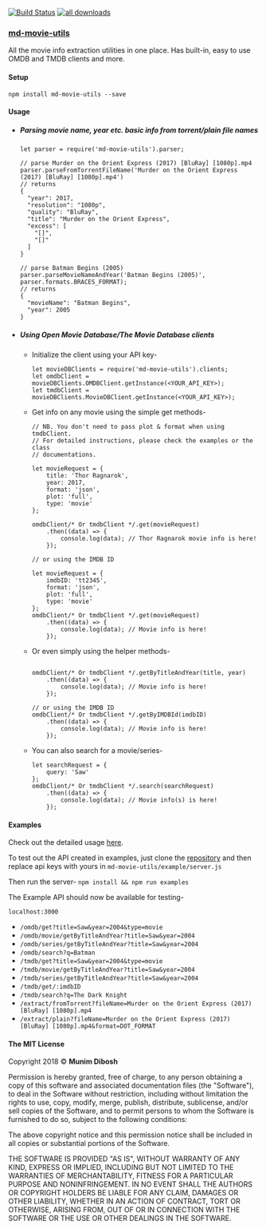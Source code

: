 [![Build Status](https://travis-ci.org/dibosh/md-movie-utils.svg?branch=master)](https://travis-ci.org/dibosh/md-movie-utils)
[![all downloads](https://img.shields.io/npm/dt/md-movie-utils.svg)]()


### [md-movie-utils](https://dibosh.github.io/md-movie-utils)

All the movie info extraction utilities in one place. Has built-in,
easy to use OMDB and TMDB clients and more.

#### Setup

`npm install md-movie-utils --save`

#### Usage

- ##### Parsing movie name, year etc. basic info from torrent/plain file names
    
    ```
    let parser = require('md-movie-utils').parser;
    
    // parse Murder on the Orient Express (2017) [BluRay] [1080p].mp4
    parser.parseFromTorrentFileName('Murder on the Orient Express (2017) [BluRay] [1080p].mp4')
    // returns
    {
      "year": 2017,
      "resolution": "1080p",
      "quality": "BluRay",
      "title": "Murder on the Orient Express",
      "excess": [
        "[]",
        "[]"
      ]
    }
    
    // parse Batman Begins (2005)
    parser.parseMovieNameAndYear('Batman Begins (2005)', parser.formats.BRACES_FORMAT);
    // returns
    {
      "movieName": "Batman Begins",
      "year": 2005
    }
    ```
    
- ##### Using Open Movie Database/The Movie Database clients
    
    - Initialize the client using your API key-
        ```
        let movieDBClients = require('md-movie-utils').clients;
        let omdbClient = movieDBClients.OMDBClient.getInstance(<YOUR_API_KEY>);
        let tmdbClient = movieDBClients.MovieDBClient.getInstance(<YOUR_API_KEY>);
        ```
        
    - Get info on any movie using the simple get methods-
        ```
        // NB. You don't need to pass plot & format when using tmdbClient.
        // For detailed instructions, please check the examples or the class
        // documentations.
        
        let movieRequest = {
            title: 'Thor Ragnarok',
            year: 2017,
            format: 'json',
            plot: 'full',
            type: 'movie'
        };
        
        omdbClient/* Or tmdbClient */.get(movieRequest)
            .then((data) => {
                console.log(data); // Thor Ragnarok movie info is here!
            });
                
        // or using the IMDB ID
            
        let movieRequest = {
            imdbID: 'tt2345',
            format: 'json',
            plot: 'full',
            type: 'movie'
        };
        omdbClient/* Or tmdbClient */.get(movieRequest)
            .then((data) => {
                console.log(data); // Movie info is here!
            });
        ```
        
    - Or even simply using the helper methods-
        ```
        
        omdbClient/* Or tmdbClient */.getByTitleAndYear(title, year)
            .then((data) => {
                console.log(data); // Movie info is here!
            });
            
        // or using the IMDB ID
        omdbClient/* Or tmdbClient */.getByIMDBId(imdbID)
            .then((data) => {
                console.log(data); // Movie info is here!
            });
        ```
        
    - You can also search for a movie/series-
        
        ```
        let searchRequest = {
            query: 'Saw'
        };
        omdbClient/* Or tmdbClient */.search(searchRequest)
            .then((data) => {
                console.log(data); // Movie info(s) is here!
            });
        ```
    
#### Examples

Check out the detailed usage [here](https://github.com/dibosh/md-movie-utils/tree/master/example).

To test out the API created in examples, just clone the [repository](https://github.com/dibosh/md-movie-utils) 
and then replace api keys with yours in `md-movie-utils/example/server.js`

Then run the server- `npm install && npm run examples`

The Example API should now be available for testing-

`localhost:3000`
- `/omdb/get?title=Saw&year=2004&type=movie`
- `/omdb/movie/getByTitleAndYear?title=Saw&year=2004`
- `/omdb/series/getByTitleAndYear?title=Saw&year=2004`
- `/omdb/search?q=Batman`
- `/tmdb/get?title=Saw&year=2004&type=movie`
- `/tmdb/movie/getByTitleAndYear?title=Saw&year=2004`
- `/tmdb/series/getByTitleAndYear?title=Saw&year=2004`
- `/tmdb/get/:imdbID`
- `/tmdb/search?q=The Dark Knight`
- `/extract/fromTorrent?fileName=Murder on the Orient Express (2017) [BluRay] [1080p].mp4`
- `/extract/plain?fileName=Murder on the Orient Express (2017) [BluRay] [1080p].mp4&format=DOT_FORMAT`
      
      
#### The MIT License

Copyright 2018 © **Munim Dibosh**

Permission is hereby granted, free of charge, to any person obtaining a copy of this 
software and associated documentation files (the "Software"), to deal in the Software 
without restriction, including without limitation the rights to use, copy, modify, 
merge, publish, distribute, sublicense, and/or sell copies of the Software, and to 
permit persons to whom the Software is furnished to do so, subject to the following 
conditions:

The above copyright notice and this permission notice shall be included in all copies 
or substantial portions of the Software.

THE SOFTWARE IS PROVIDED "AS IS", WITHOUT WARRANTY OF ANY KIND, EXPRESS OR IMPLIED, 
INCLUDING BUT NOT LIMITED TO THE WARRANTIES OF MERCHANTABILITY, FITNESS FOR A 
PARTICULAR PURPOSE AND NONINFRINGEMENT. IN NO EVENT SHALL THE AUTHORS OR COPYRIGHT 
HOLDERS BE LIABLE FOR ANY CLAIM, DAMAGES OR OTHER LIABILITY, WHETHER IN AN ACTION OF 
CONTRACT, TORT OR OTHERWISE, ARISING FROM, OUT OF OR IN CONNECTION WITH THE SOFTWARE 
OR THE USE OR OTHER DEALINGS IN THE SOFTWARE.
      
        
    
    

